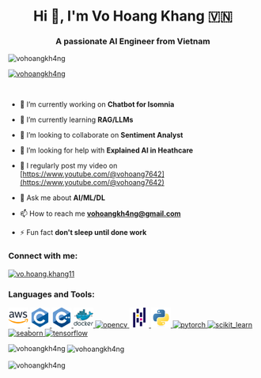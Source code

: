 <h1 align="center">Hi 👋, I'm Vo Hoang Khang 🇻🇳</h1>
<h3 align="center">A passionate AI Engineer from Vietnam</h3>

<p align="left"> <img src="https://komarev.com/ghpvc/?username=vohoangkh4ng&label=Profile%20views&color=0e75b6&style=flat" alt="vohoangkh4ng" /> </p>

<p align="left"> <a href="https://github.com/ryo-ma/github-profile-trophy"><img src="https://github-profile-trophy.vercel.app/?username=vohoangkh4ng" alt="vohoangkh4ng" /></a> </p>

<p align="left"> <a href="https://twitter.com/" target="blank"><img src="https://img.shields.io/twitter/follow/?logo=twitter&style=for-the-badge" alt="" /></a> </p>

- 🔭 I’m currently working on **Chatbot for Isomnia**

- 🌱 I’m currently learning **RAG/LLMs**

- 👯 I’m looking to collaborate on **Sentiment Analyst**

- 🤝 I’m looking for help with **Explained AI in Heathcare**

- 📝 I regularly post my video on [https://www.youtube.com/@vohoang7642](https://www.youtube.com/@vohoang7642)

- 💬 Ask me about **AI/ML/DL**

- 📫 How to reach me **vohoangkh4ng@gmail.com**

- ⚡ Fun fact **don't sleep until done work**

<h3 align="left">Connect with me:</h3>
<p align="left">
<a href="https://fb.com/vo.hoang.khang11" target="blank"><img align="center" src="https://raw.githubusercontent.com/rahuldkjain/github-profile-readme-generator/master/src/images/icons/Social/facebook.svg" alt="vo.hoang.khang11" height="30" width="40" /></a>
</p>

<h3 align="left">Languages and Tools:</h3>
<p align="left"> <a href="https://aws.amazon.com" target="_blank" rel="noreferrer"> <img src="https://raw.githubusercontent.com/devicons/devicon/master/icons/amazonwebservices/amazonwebservices-original-wordmark.svg" alt="aws" width="40" height="40"/> </a> <a href="https://www.cprogramming.com/" target="_blank" rel="noreferrer"> <img src="https://raw.githubusercontent.com/devicons/devicon/master/icons/c/c-original.svg" alt="c" width="40" height="40"/> </a> <a href="https://www.w3schools.com/cpp/" target="_blank" rel="noreferrer"> <img src="https://raw.githubusercontent.com/devicons/devicon/master/icons/cplusplus/cplusplus-original.svg" alt="cplusplus" width="40" height="40"/> </a> <a href="https://www.docker.com/" target="_blank" rel="noreferrer"> <img src="https://raw.githubusercontent.com/devicons/devicon/master/icons/docker/docker-original-wordmark.svg" alt="docker" width="40" height="40"/> </a> <a href="https://opencv.org/" target="_blank" rel="noreferrer"> <img src="https://www.vectorlogo.zone/logos/opencv/opencv-icon.svg" alt="opencv" width="40" height="40"/> </a> <a href="https://pandas.pydata.org/" target="_blank" rel="noreferrer"> <img src="https://raw.githubusercontent.com/devicons/devicon/2ae2a900d2f041da66e950e4d48052658d850630/icons/pandas/pandas-original.svg" alt="pandas" width="40" height="40"/> </a> <a href="https://www.python.org" target="_blank" rel="noreferrer"> <img src="https://raw.githubusercontent.com/devicons/devicon/master/icons/python/python-original.svg" alt="python" width="40" height="40"/> </a> <a href="https://pytorch.org/" target="_blank" rel="noreferrer"> <img src="https://www.vectorlogo.zone/logos/pytorch/pytorch-icon.svg" alt="pytorch" width="40" height="40"/> </a> <a href="https://scikit-learn.org/" target="_blank" rel="noreferrer"> <img src="https://upload.wikimedia.org/wikipedia/commons/0/05/Scikit_learn_logo_small.svg" alt="scikit_learn" width="40" height="40"/> </a> <a href="https://seaborn.pydata.org/" target="_blank" rel="noreferrer"> <img src="https://seaborn.pydata.org/_images/logo-mark-lightbg.svg" alt="seaborn" width="40" height="40"/> </a> <a href="https://www.tensorflow.org" target="_blank" rel="noreferrer"> <img src="https://www.vectorlogo.zone/logos/tensorflow/tensorflow-icon.svg" alt="tensorflow" width="40" height="40"/> </a> </p>

<p><img align="left" src="https://github-readme-stats.vercel.app/api/top-langs?username=vohoangkh4ng&show_icons=true&locale=en&layout=compact" alt="vohoangkh4ng" /></p>

<p>&nbsp;<img align="center" src="https://github-readme-stats.vercel.app/api?username=vohoangkh4ng&show_icons=true&locale=en" alt="vohoangkh4ng" /></p>

<p><img align="center" src="https://github-readme-streak-stats.herokuapp.com/?user=vohoangkh4ng&" alt="vohoangkh4ng" /></p>

